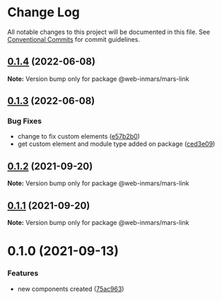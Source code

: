 # Change Log

All notable changes to this project will be documented in this file.
See [Conventional Commits](https://conventionalcommits.org) for commit guidelines.

## [0.1.4](https://github.com/MarsGotta/web-inmars/compare/@web-inmars/mars-link@0.1.3...@web-inmars/mars-link@0.1.4) (2022-06-08)

**Note:** Version bump only for package @web-inmars/mars-link





## [0.1.3](https://github.com/MarsGotta/web-inmars/compare/@web-inmars/mars-link@0.1.2...@web-inmars/mars-link@0.1.3) (2022-06-08)


### Bug Fixes

* change to fix custom elements ([e57b2b0](https://github.com/MarsGotta/web-inmars/commit/e57b2b07b16b130e198123a318289491646c397c))
* get custom element and module type added on package ([ced3e09](https://github.com/MarsGotta/web-inmars/commit/ced3e095f33185232fcf7b02415cb1479316cd2a))





## [0.1.2](https://github.com/MarsGotta/web-inmars/compare/@web-inmars/mars-link@0.1.1...@web-inmars/mars-link@0.1.2) (2021-09-20)

**Note:** Version bump only for package @web-inmars/mars-link





## [0.1.1](https://github.com/MarsGotta/web-inmars/compare/@web-inmars/mars-link@0.1.0...@web-inmars/mars-link@0.1.1) (2021-09-20)

**Note:** Version bump only for package @web-inmars/mars-link





# 0.1.0 (2021-09-13)


### Features

* new components created ([75ac963](https://github.com/MarsGotta/web-inmars/commit/75ac963fcca337db675f213009ce49251e540667))
